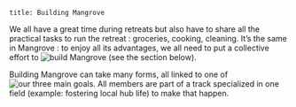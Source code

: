 ```
title: Building Mangrove
```

We all have a great time during retreats but also have to share all the practical tasks to run the retreat : groceries, cooking, cleaning. It’s the same in Mangrove : to enjoy all its advantages, we all need to put a collective effort to ![build Mangrove (see the section below)]('/welcome/foundations/').

Building Mangrove can take many forms, all linked to one of ![our three main goals]('/welcome/foundations/'). All members are part of a track specialized in one field (example: fostering local hub life) to make that happen.
